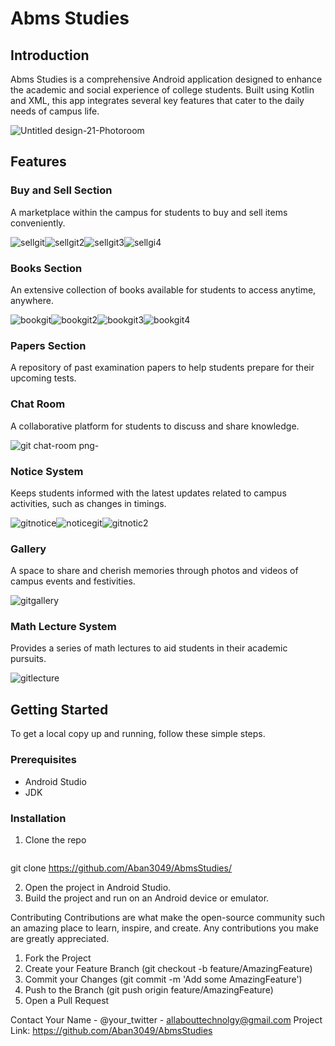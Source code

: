 # Abms Studies

## Introduction
Abms Studies is a comprehensive Android application designed to enhance the academic and social experience of college students. Built using Kotlin and XML, this app integrates several key features that cater to the daily needs of campus life.

![Untitled design-21-Photoroom](https://github.com/Aban3049/AbmsStudies/assets/157634467/948f9446-b797-4791-ac2d-d2e4abae3fcf)


## Features

### Buy and Sell Section
A marketplace within the campus for students to buy and sell items conveniently.

![sellgit](https://github.com/Aban3049/AbmsStudies/assets/157634467/0a21308d-6ed1-4669-a283-6cc3e5f3d72e)![sellgit2](https://github.com/Aban3049/AbmsStudies/assets/157634467/0d6a7bc4-5a4b-4332-9009-ba83959daa79)![sellgit3](https://github.com/Aban3049/AbmsStudies/assets/157634467/07aa0647-ebb9-4fcf-a1d9-a2c367fc48c7)![sellgi4](https://github.com/Aban3049/AbmsStudies/assets/157634467/e5432c91-d4a4-40ec-8329-b1e7cc4f3548)


### Books Section
An extensive collection of books available for students to access anytime, anywhere.

![bookgit](https://github.com/Aban3049/AbmsStudies/assets/157634467/92e4dde9-261b-46d4-84d3-62225435cbc3)![bookgit2](https://github.com/Aban3049/AbmsStudies/assets/157634467/f152444c-9a3f-4d80-8cc1-60b6787e6957)![bookgit3](https://github.com/Aban3049/AbmsStudies/assets/157634467/646989f2-63eb-4663-a73c-8581a240e283)![bookgit4](https://github.com/Aban3049/AbmsStudies/assets/157634467/d4306415-a1fb-4c55-aa4e-8c060bedbcab)


### Papers Section
A repository of past examination papers to help students prepare for their upcoming tests.

### Chat Room
A collaborative platform for students to discuss and share knowledge.

![git chat-room png-](https://github.com/Aban3049/AbmsStudies/assets/157634467/69ba8dc1-e332-422d-a899-1880b87abf2f)

### Notice System
Keeps students informed with the latest updates related to campus activities, such as changes in timings.

![gitnotice](https://github.com/Aban3049/AbmsStudies/assets/157634467/8a54c67e-b106-467b-beb3-452881ffdbf6)![noticegit](https://github.com/Aban3049/AbmsStudies/assets/157634467/054645bd-1246-4630-b9e8-18b3d9f98149)![gitnotic2](https://github.com/Aban3049/AbmsStudies/assets/157634467/f870c9b6-aded-4091-8373-f4ae4c1e8050)



### Gallery
A space to share and cherish memories through photos and videos of campus events and festivities.

![gitgallery](https://github.com/Aban3049/AbmsStudies/assets/157634467/a961930c-2009-489c-8e49-eb7a6d26e979)


### Math Lecture System
Provides a series of math lectures to aid students in their academic pursuits.

![gitlecture](https://github.com/Aban3049/AbmsStudies/assets/157634467/acaf958b-b615-453b-8a0b-e9bbc0021e77)


## Getting Started
To get a local copy up and running, follow these simple steps.

### Prerequisites
- Android Studio
- JDK

### Installation
1. Clone the repo
   ```bash
git clone https://github.com/Aban3049/AbmsStudies/
  

2. Open the project in Android Studio.
3. Build the project and run on an Android device or emulator.

Contributing
Contributions are what make the open-source community such an amazing place to learn, inspire, and create. Any contributions you make are greatly appreciated.
1. Fork the Project
2. Create your Feature Branch (git checkout -b feature/AmazingFeature)
3. Commit your Changes (git commit -m 'Add some AmazingFeature')
4. Push to the Branch (git push origin feature/AmazingFeature)
5. Open a Pull Request

Contact
Your Name - @your_twitter - allabouttechnolgy@gmail.com
Project Link: https://github.com/Aban3049/AbmsStudies
